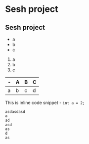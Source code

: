 # Sesh project

## Sesh project

- a
- b
- c

1. a
2. b
3. c

|-|A|B|C|
|-|-|-|-|
|a|b|c|d|

This is inline code snippet - `int a = 2;`

```
asdasdasd
a
sd
asd
as
d
as

```
